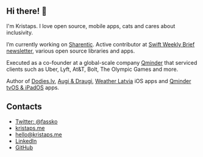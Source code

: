 ## Hi there! 👋

I'm Kristaps. I love open source, mobile apps, cats and cares about inclusivity.

I’m currently working on [Sharentic](https://www.sharentic.com/). Active contributor at [Swift Weekly Brief newsletter](https://swiftweekly.github.io/), various open source libraries and apps.

Executed as a co-founder at a global-scale company [Qminder](https://www.qminder.com/) that serviced clients such as Uber, Lyft, At&T, Bolt, The Olympic Games and more.

Author of [Dodies.lv](https://apps.apple.com/lv/app/dodies-lv/id1080800199), [Augi & Draugi](https://apps.apple.com/lv/app/augi-draugi/id1475145259), [Weather Latvia](https://apps.apple.com/lv/app/weather-latvia/id1350252673) iOS apps and [Qminder tvOS & iPadOS](https://apps.apple.com/us/app/qminder-queue-management/id533847552) apps.

## Contacts

- [Twitter: @fassko](https://twitter.com/fassko)
- [kristaps.me](https://kristaps.me/)
- [hello@kristaps.me](mailto:hello@kristaps.me)
- [LinkedIn](https://www.linkedin.com/in/kristapsgrinbergs/)
- [GitHub](https://github.com/fassko)
